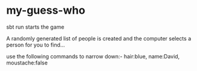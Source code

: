 # my-guess-who

sbt run starts the game

A randomly generated list of people is created and the computer selects a person for you to find...

use the following commands to narrow down:-
hair:blue, 
name:David, 
moustache:false 
